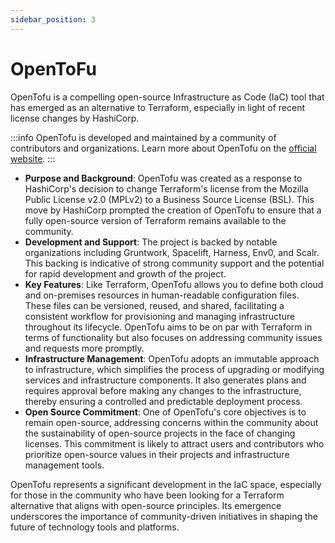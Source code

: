 ```yaml
---
sidebar_position: 3
---
```


# OpenToFu

OpenTofu is a compelling open-source Infrastructure as Code (IaC) tool that has emerged as an alternative to Terraform, especially in light of recent license changes by HashiCorp.

:::info
OpenTofu is developed and maintained by a community of contributors and organizations. Learn more about OpenTofu on the [official website](https://opentofu.org/).
:::

- **Purpose and Background**: OpenTofu was created as a response to HashiCorp's decision to change Terraform's license from the Mozilla Public License v2.0 (MPLv2) to a Business Source License (BSL). This move by HashiCorp prompted the creation of OpenTofu to ensure that a fully open-source version of Terraform remains available to the community.
- **Development and Support**: The project is backed by notable organizations including Gruntwork, Spacelift, Harness, Env0, and Scalr. This backing is indicative of strong community support and the potential for rapid development and growth of the project.
- **Key Features**: Like Terraform, OpenTofu allows you to define both cloud and on-premises resources in human-readable configuration files. These files can be versioned, reused, and shared, facilitating a consistent workflow for provisioning and managing infrastructure throughout its lifecycle. OpenTofu aims to be on par with Terraform in terms of functionality but also focuses on addressing community issues and requests more promptly.
- **Infrastructure Management**: OpenTofu adopts an immutable approach to infrastructure, which simplifies the process of upgrading or modifying services and infrastructure components. It also generates plans and requires approval before making any changes to the infrastructure, thereby ensuring a controlled and predictable deployment process.
- **Open Source Commitment**: One of OpenTofu's core objectives is to remain open-source, addressing concerns within the community about the sustainability of open-source projects in the face of changing licenses. This commitment is likely to attract users and contributors who prioritize open-source values in their projects and infrastructure management tools.

OpenTofu represents a significant development in the IaC space, especially for those in the community who have been looking for a Terraform alternative that aligns with open-source principles. Its emergence underscores the importance of community-driven initiatives in shaping the future of technology tools and platforms.